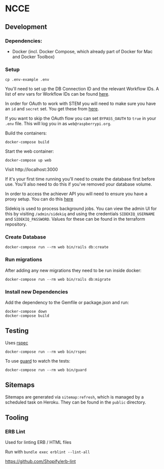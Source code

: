 # NCCE

## Development

### Dependencies:

- Docker (incl. Docker Compose, which already part of Docker for Mac and Docker Toolbox)

### Setup
```
cp .env-example .env
```

You'll need to set up the DB Connection ID and the relevant Workflow IDs. A list of env vars for Workflow IDs can be found [here](https://github.com/NCCE/private-documentation/blob/master/APIs/stem-achiever.md).

In order for OAuth to work with STEM you will need to make sure you have an `id` and `secret` set. You get these from [here](https://github.com/NCCE/private-documentation/blob/master/OAuth2/stem-oauth2.md).

If you want to skip the OAuth flow you can set `BYPASS_OAUTH` to `true` in your `.env` file. This will log you in as `web@raspberrypi.org`.

Build the containers:
```
docker-compose build
```

Start the web container:
```
docker-compose up web
```

Visit http://localhost:3000

If it's your first time running you'll need to create the database first before use. You'll also need to do this if you've removed your database volume.

In order to access the achiever API you will need to ensure you have a proxy setup. You can do this [here](https://github.com/NCCE/private-documentation/blob/master/APIs/rpf-proxy.md)

Sidekiq is used to process background jobs. You can view the admin UI for this by visiting `/admin/sidekiq` and using the credentials `SIDEKIQ_USERNAME` and `SIDEKIQ_PASSWORD`. Values for these can be found in the terraform repository.

### Create Database
```
docker-compose run --rm web bin/rails db:create
```

### Run migrations

After adding any new migrations they need to be run inside docker:
```
docker-compose run --rm web bin/rails db:migrate
```

### Install new Dependencies

Add the dependency to the Gemfile or package.json and run:
```
docker-compose down
docker-compose build
```

## Testing

Uses [rspec](https://github.com/rspec/rspec)
```
docker-compose run --rm web bin/rspec
```

To use [guard](https://github.com/guard/guard) to watch the tests:
```
docker-compose run --rm web bin/guard
```

## Sitemaps

Sitemaps are generated via `sitemap:refresh`, which is managed by a scheduled task on Heroku. They can be found in the `public` directory.

## Tooling

### ERB Lint

Used for linting ERB / HTML files

Run with `bundle exec erblint --lint-all`

https://github.com/Shopify/erb-lint
